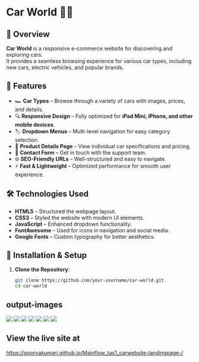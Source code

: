 # Car World 🚗💨

## 📌 Overview
**Car World** is a responsive e-commerce website for discovering and exploring cars.  
It provides a seamless browsing experience for various car types, including new cars, electric vehicles, and popular brands.

## 🎯 Features
- 🏎️ **Car Types** – Browse through a variety of cars with images, prices, and details.
- 🔍 **Responsive Design** – Fully optimized for **iPad Mini, iPhone, and other mobile devices**.
- 🏷️ **Dropdown Menus** – Multi-level navigation for easy category selection.
- 📜 **Product Details Page** – View individual car specifications and pricing.
- 💬 **Contact Form** – Get in touch with the support team.
- 🌐 **SEO-Friendly URLs** – Well-structured and easy to navigate.
- ⚡ **Fast & Lightweight** – Optimized performance for smooth user experience.

## 🛠️ Technologies Used
- **HTML5** – Structured the webpage layout.
- **CSS3** – Styled the website with modern UI elements.
- **JavaScript** – Enhanced dropdown functionality.
- **FontAwesome** – Used for icons in navigation and social media.
- **Google Fonts** – Custom typography for better aesthetics.

## 🚀 Installation & Setup
1. **Clone the Repository**:
   ```bash
   git clone https://github.com/your-username/car-world.git
   cd car-world

## output-images
<img src="/output_images/landing_page.png">
<img src="/output_images/main_page.png">
<img src="/output_images/about_page.png">
<img src="/output_images/contact_page.png">
<img src="/output_images/new_page.png">
<img src="/output_images/EV_page.png">
<img src="/output_images/Popular_brands.png">


## View the live site  at  
https://poorvakumari.github.io/Mainflow_tas1_carwebsite-landingpage-/